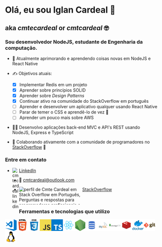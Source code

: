 # Olá, eu sou Iglan Cardeal 👋

## aka _cmtecardeal_ or _cmtcardeal_ 🤓

### Sou desenvolvedor NodeJS, estudante de Engenharia da computação.

- 🧠 Atualmente aprimorando e aprendendo coisas novas em NodeJS e React Native

- ✍️ Objetivos atuais:

  - [x] Implementar Redis em um projeto
  - [x] Aprender sobre princípios SOLID
  - [x] Aprender sobre _Design Patterns_
  - [x] Continuar ativo na comunidade do StackOverflow em português
  - [ ] Aprender e desenvolver um aplicativo qualquer usando React Native
  - [ ] Parar de temer o CSS e aprendê-lo de vez 🤣
  - [ ] Aprender um pouco mais sobre AWS

- 🧑‍💻 Desenvolvo aplicações back-end MVC e API's REST usando NodeJS, Express e TypeScript

- 🤝 Colaborando ativamente com a comunidade de programadores no [StackOverflow](https://pt.stackoverflow.com/) 👀

### Entre em contato

- [<img align="left" alt="cmtecardeal linkedin" width="22px" src="https://cdn.jsdelivr.net/npm/simple-icons@v3/icons/linkedin.svg" /> LinkedIn](https://www.linkedin.com/in/iglan-cardeal/)

<!-- - [<img align="left" alt="cmtecardeal instagram" width="22px" src="https://cdn.jsdelivr.net/npm/simple-icons@v3/icons/instagram.svg" />](https://www.instagram.com/cmtecardeal/) -->

- 📧 cmtcardeal@outlook.com

- [StackOverflow](https://pt.stackoverflow.com/users/95771/cmte-cardeal) <img align="left" src="https://pt.stackoverflow.com/users/flair/95771.png?theme=dark" width="208" height="58" alt="perfil de Cmte Cardeal em Stack Overflow em Portugu&#234;s, Perguntas e respostas para programadores profissionais e entusiastas" title="perfil de Cmte Cardeal em Stack Overflow em Portugu&#234;s, Perguntas e respostas para programadores profissionais e entusiastas">

<br>

<!-- ### Projetos atualmente online

[Velpac](https://velpac.herokuapp.com/)

[![ReadMe Card](https://github-readme-stats.vercel.app/api/pin/?username=iglancardeal&repo=velpac&theme=vue-dark)](https://github.com/IglanCardeal/velpac)

[Cifra de César](https://cifra-de-cesar-nextjs.vercel.app/)

[![ReadMe Card](https://github-readme-stats.vercel.app/api/pin/?username=iglancardeal&repo=cifra-de-cesar-nextjs&theme=dracula)](https://github.com/IglanCardeal/cifra-de-cesar-nextjs)

<sub>
Futuramente, mais projetos pessoais estarão online. 💪
</sub> -->

### Ferramentas e tecnologias que utilizo

<!-- [![Top Langs](https://github-readme-stats.vercel.app/api/top-langs/?username=iglancardeal&langs_count=4)](https://github.com/anuraghazra/github-readme-stats) -->


<img align="left" alt="Visual Studio Code" width="38px" src="https://raw.githubusercontent.com/github/explore/80688e429a7d4ef2fca1e82350fe8e3517d3494d/topics/visual-studio-code/visual-studio-code.png" />

<img align="left" alt="HTML5" width="38px" src="https://raw.githubusercontent.com/github/explore/80688e429a7d4ef2fca1e82350fe8e3517d3494d/topics/html/html.png" />

<img align="left" alt="CSS3" width="38px" src="https://raw.githubusercontent.com/github/explore/80688e429a7d4ef2fca1e82350fe8e3517d3494d/topics/css/css.png" />

<img align="left" alt="JavaScript" width="38px" src="https://raw.githubusercontent.com/github/explore/80688e429a7d4ef2fca1e82350fe8e3517d3494d/topics/javascript/javascript.png" />

<img align="left" alt="JavaScript" width="38px" src="https://raw.githubusercontent.com/github/explore/80688e429a7d4ef2fca1e82350fe8e3517d3494d/topics/typescript/typescript.png" />

<img align="left" alt="React" width="38px" src="https://raw.githubusercontent.com/github/explore/80688e429a7d4ef2fca1e82350fe8e3517d3494d/topics/react/react.png" />

<img align="left" alt="Node.js" width="38px" src="https://raw.githubusercontent.com/github/explore/80688e429a7d4ef2fca1e82350fe8e3517d3494d/topics/nodejs/nodejs.png" />

<img align="left" alt="SQL" width="38px" src="https://raw.githubusercontent.com/github/explore/80688e429a7d4ef2fca1e82350fe8e3517d3494d/topics/sql/sql.png" />

<img align="left" alt="MySQL" width="38px" src="https://raw.githubusercontent.com/github/explore/80688e429a7d4ef2fca1e82350fe8e3517d3494d/topics/mysql/mysql.png" />

<img align="left" alt="MongoDB" width="38px" src="https://raw.githubusercontent.com/github/explore/80688e429a7d4ef2fca1e82350fe8e3517d3494d/topics/mongodb/mongodb.png" />

<img align="left" alt="redis" width="38px" src="https://raw.githubusercontent.com/github/explore/80688e429a7d4ef2fca1e82350fe8e3517d3494d/topics/redis/redis.png" />

<img align="left" alt="redis" width="38px" src="https://raw.githubusercontent.com/github/explore/80688e429a7d4ef2fca1e82350fe8e3517d3494d/topics/docker/docker.png" />

<img align="left" alt="Git" width="38px" src="https://raw.githubusercontent.com/github/explore/80688e429a7d4ef2fca1e82350fe8e3517d3494d/topics/git/git.png" />

<!-- <img align="left" alt="GitHub" width="38px" src="https://raw.githubusercontent.com/github/explore/78df643247d429f6cc873026c0622819ad797942/topics/github/github.png" /> -->

<!-- <img align="left" alt="Terminal" width="38px" src="https://raw.githubusercontent.com/github/explore/80688e429a7d4ef2fca1e82350fe8e3517d3494d/topics/terminal/terminal.png" /> -->

<img align="left" alt="Terminal" width="38px" src="https://raw.githubusercontent.com/github/explore/80688e429a7d4ef2fca1e82350fe8e3517d3494d/topics/linux/linux.png" />
